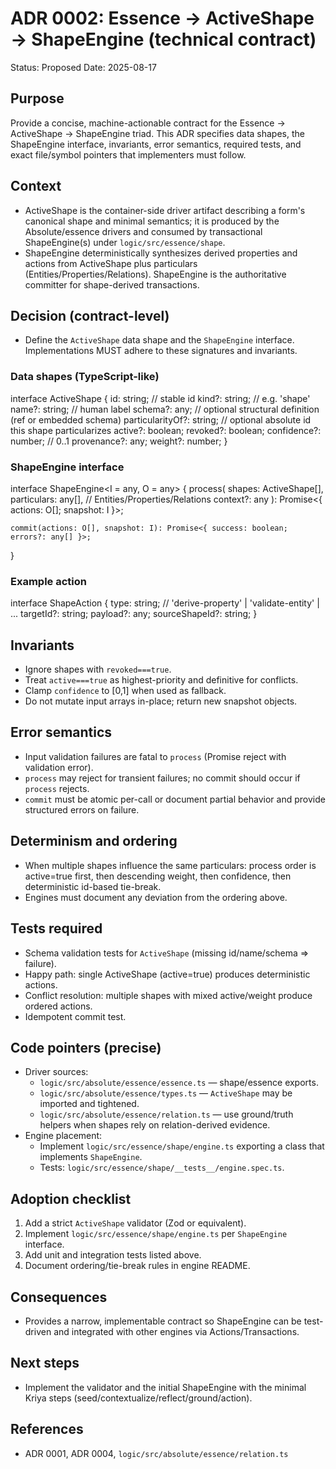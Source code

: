 
# ADR 0002: Essence -> ActiveShape -> ShapeEngine (technical contract)

Status: Proposed
Date: 2025-08-17

## Purpose
Provide a concise, machine-actionable contract for the Essence → ActiveShape → ShapeEngine triad. This ADR specifies data shapes, the ShapeEngine interface, invariants, error semantics, required tests, and exact file/symbol pointers that implementers must follow.

## Context
- ActiveShape is the container-side driver artifact describing a form's canonical shape and minimal semantics; it is produced by the Absolute/essence drivers and consumed by transactional ShapeEngine(s) under `logic/src/essence/shape`.
- ShapeEngine deterministically synthesizes derived properties and actions from ActiveShape plus particulars (Entities/Properties/Relations). ShapeEngine is the authoritative committer for shape-derived transactions.

## Decision (contract-level)
- Define the `ActiveShape` data shape and the `ShapeEngine` interface. Implementations MUST adhere to these signatures and invariants.

### Data shapes (TypeScript-like)

  interface ActiveShape {
    id: string;                    // stable id
    kind?: string;                 // e.g. 'shape'
    name?: string;                 // human label
    schema?: any;                  // optional structural definition (ref or embedded schema)
    particularityOf?: string;      // optional absolute id this shape particularizes
    active?: boolean;
    revoked?: boolean;
    confidence?: number;           // 0..1
    provenance?: any;
    weight?: number;
  }

### ShapeEngine interface

  interface ShapeEngine<I = any, O = any> {
    process(
      shapes: ActiveShape[],
      particulars: any[],    // Entities/Properties/Relations
      context?: any
    ): Promise<{ actions: O[]; snapshot: I }>;

    commit(actions: O[], snapshot: I): Promise<{ success: boolean; errors?: any[] }>;
  }

### Example action
  interface ShapeAction {
    type: string;           // 'derive-property' | 'validate-entity' | ...
    targetId?: string;
    payload?: any;
    sourceShapeId?: string;
  }

## Invariants
- Ignore shapes with `revoked===true`.
- Treat `active===true` as highest-priority and definitive for conflicts.
- Clamp `confidence` to [0,1] when used as fallback.
- Do not mutate input arrays in-place; return new snapshot objects.

## Error semantics
- Input validation failures are fatal to `process` (Promise reject with validation error).
- `process` may reject for transient failures; no commit should occur if `process` rejects.
- `commit` must be atomic per-call or document partial behavior and provide structured errors on failure.

## Determinism and ordering
- When multiple shapes influence the same particulars: process order is active=true first, then descending weight, then confidence, then deterministic id-based tie-break.
- Engines must document any deviation from the ordering above.

## Tests required
- Schema validation tests for `ActiveShape` (missing id/name/schema => failure).
- Happy path: single ActiveShape (active=true) produces deterministic actions.
- Conflict resolution: multiple shapes with mixed active/weight produce ordered actions.
- Idempotent commit test.

## Code pointers (precise)
- Driver sources:
  - `logic/src/absolute/essence/essence.ts` — shape/essence exports.
  - `logic/src/absolute/essence/types.ts` — `ActiveShape` may be imported and tightened.
  - `logic/src/absolute/essence/relation.ts` — use ground/truth helpers when shapes rely on relation-derived evidence.
- Engine placement:
  - Implement `logic/src/essence/shape/engine.ts` exporting a class that implements `ShapeEngine`.
  - Tests: `logic/src/essence/shape/__tests__/engine.spec.ts`.

## Adoption checklist
1. Add a strict `ActiveShape` validator (Zod or equivalent).
2. Implement `logic/src/essence/shape/engine.ts` per `ShapeEngine` interface.
3. Add unit and integration tests listed above.
4. Document ordering/tie-break rules in engine README.

## Consequences
- Provides a narrow, implementable contract so ShapeEngine can be test-driven and integrated with other engines via Actions/Transactions.

## Next steps
- Implement the validator and the initial ShapeEngine with the minimal Kriya steps (seed/contextualize/reflect/ground/action).

## References
- ADR 0001, ADR 0004, `logic/src/absolute/essence/relation.ts`
